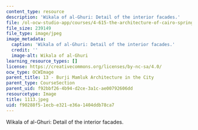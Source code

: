 ```yaml
---
content_type: resource
description: 'Wikala of al-Ghuri: Detail of the interior facades.'
file: /ol-ocw-studio-app/courses/4-615-the-architecture-of-cairo-spring-2002/f90288f51ecbe321e36a1404ddb78ca7_1113.jpeg
file_size: 239149
file_type: image/jpeg
image_metadata:
  caption: 'Wikala of al-Ghuri: Detail of the interior facades.'
  credit: ''
  image-alt: Wikala of al-Ghuri
learning_resource_types: []
license: https://creativecommons.org/licenses/by-nc-sa/4.0/
ocw_type: OCWImage
parent_title: 13 - Burji Mamluk Architecture in the City
parent_type: CourseSection
parent_uid: f92bbf26-4b94-d2ce-3a1c-ae00792606dd
resourcetype: Image
title: 1113.jpeg
uid: f90288f5-1ecb-e321-e36a-1404ddb78ca7
---
```

Wikala of al-Ghuri: Detail of the interior facades.